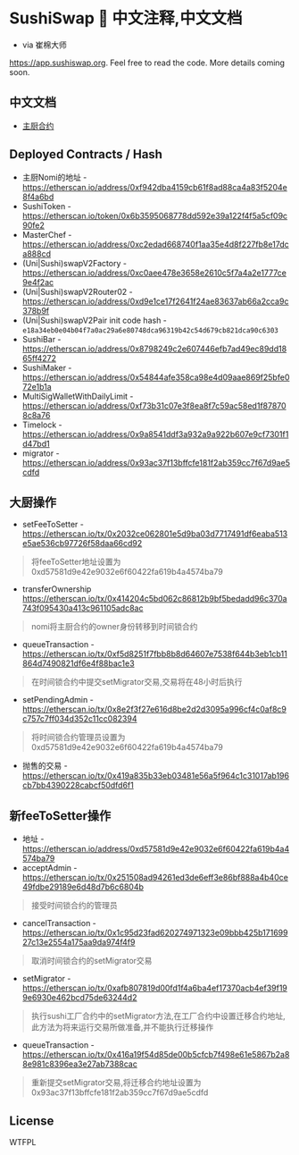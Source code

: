 # SushiSwap 🍣 中文注释,中文文档

- via 崔棉大师

https://app.sushiswap.org. Feel free to read the code. More details coming soon.

## 中文文档

- [主厨合约](./MasterChef.md)

## Deployed Contracts / Hash

- 主厨Nomi的地址 - https://etherscan.io/address/0xf942dba4159cb61f8ad88ca4a83f5204e8f4a6bd
- SushiToken - https://etherscan.io/token/0x6b3595068778dd592e39a122f4f5a5cf09c90fe2
- MasterChef - https://etherscan.io/address/0xc2edad668740f1aa35e4d8f227fb8e17dca888cd
- (Uni|Sushi)swapV2Factory - https://etherscan.io/address/0xc0aee478e3658e2610c5f7a4a2e1777ce9e4f2ac
- (Uni|Sushi)swapV2Router02 - https://etherscan.io/address/0xd9e1ce17f2641f24ae83637ab66a2cca9c378b9f
- (Uni|Sushi)swapV2Pair init code hash - `e18a34eb0e04b04f7a0ac29a6e80748dca96319b42c54d679cb821dca90c6303`
- SushiBar - https://etherscan.io/address/0x8798249c2e607446efb7ad49ec89dd1865ff4272
- SushiMaker - https://etherscan.io/address/0x54844afe358ca98e4d09aae869f25bfe072e1b1a
- MultiSigWalletWithDailyLimit - https://etherscan.io/address/0xf73b31c07e3f8ea8f7c59ac58ed1f878708c8a76
- Timelock - https://etherscan.io/address/0x9a8541ddf3a932a9a922b607e9cf7301f1d47bd1
- migrator - https://etherscan.io/address/0x93ac37f13bffcfe181f2ab359cc7f67d9ae5cdfd

## 大厨操作
- setFeeToSetter - https://etherscan.io/tx/0x2032ce062801e5d9ba03d7717491df6eaba513e5ae536cb97726f58daa66cd92
> 将feeToSetter地址设置为 0xd57581d9e42e9032e6f60422fa619b4a4574ba79
- transferOwnership https://etherscan.io/tx/0x414204c5bd062c86812b9bf5bedadd96c370a743f095430a413c961105adc8ac
> nomi将主厨合约的owner身份转移到时间锁合约
- queueTransaction - https://etherscan.io/tx/0xf5d8251f7fbb8b8d64607e7538f644b3eb1cb11864d7490821df6e4f88bac1e3
> 在时间锁合约中提交setMigrator交易,交易将在48小时后执行
- setPendingAdmin - https://etherscan.io/tx/0x8e2f3f27e616d8be2d2d3095a996cf4c0af8c9c757c7ff034d352c11cc082394
> 将时间锁合约管理员设置为0xd57581d9e42e9032e6f60422fa619b4a4574ba79
- 抛售的交易 - https://etherscan.io/tx/0x419a835b33eb03481e56a5f964c1c31017ab196cb7bb4390228cabcf50dfd6f1

## 新feeToSetter操作
- 地址 - https://etherscan.io/address/0xd57581d9e42e9032e6f60422fa619b4a4574ba79
- acceptAdmin - https://etherscan.io/tx/0x251508ad94261ed3de6eff3e86bf888a4b40ce49fdbe29189e6d48d7b6c6804b
> 接受时间锁合约的管理员
- cancelTransaction - https://etherscan.io/tx/0x1c95d23fad620274971323e09bbb425b17169927c13e2554a175aa9da974f4f9
> 取消时间锁合约的setMigrator交易
- setMigrator - https://etherscan.io/tx/0xafb807819d00fd1f4a6ba4ef17370acb4ef39f199e6930e462bcd75de63244d2
> 执行sushi工厂合约中的setMigrator方法,在工厂合约中设置迁移合约地址,此方法为将来运行交易所做准备,并不能执行迁移操作
- queueTransaction - https://etherscan.io/tx/0x416a19f54d85de00b5cfcb7f498e61e5867b2a88e981c8396ea3e27ab7388cac
> 重新提交setMigrator交易,将迁移合约地址设置为0x93ac37f13bffcfe181f2ab359cc7f67d9ae5cdfd

## License

WTFPL